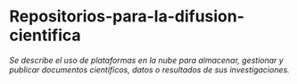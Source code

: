 # Repositorios-para-la-difusion-cientifica

*Se describe el uso de plataformas en la nube para almacenar, gestionar y publicar documentos científicos, datos o resultados de sus investigaciones.*

